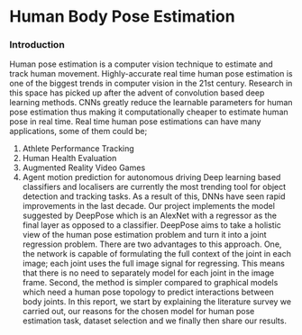 # Human Body Pose Estimation

### Introduction

Human pose estimation is a computer vision technique to estimate and track human movement.
Highly-accurate real time human pose estimation is one of the biggest trends in computer vision in the
21st century. Research in this space has picked up after the advent of convolution based deep learning
methods. CNNs greatly reduce the learnable parameters for human pose estimation thus making it
computationally cheaper to estimate human pose in real time. Real time human pose estimations can have
many applications, some of them could be;
1. Athlete Performance Tracking
2. Human Health Evaluation
3. Augmented Reality Video Games
4. Agent motion prediction for autonomous driving
Deep learning based classifiers and localisers are currently the most trending tool for object detection and
tracking tasks. As a result of this, DNNs have seen rapid improvements in the last decade. Our project
implements the model suggested by DeepPose which is an AlexNet with a regressor as the final layer as
opposed to a classifier. DeepPose aims to take a holistic view of the human pose estimation problem and
turn it into a joint regression problem.
There are two advantages to this approach. One, the network is capable of formulating the full context of
the joint in each image; each joint uses the full image signal for regressing. This means that there is no
need to separately model for each joint in the image frame. Second, the method is simpler compared to
graphical models which need a human pose topology to predict interactions between body joints.
In this report, we start by explaining the literature survey we carried out, our reasons for the chosen model
for human pose estimation task, dataset selection and we finally then share our results.
